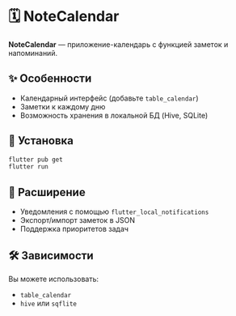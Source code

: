# 🗓️ NoteCalendar

**NoteCalendar** — приложение-календарь с функцией заметок и напоминаний.

## ✨ Особенности
- Календарный интерфейс (добавьте `table_calendar`)
- Заметки к каждому дню
- Возможность хранения в локальной БД (Hive, SQLite)

## 🚀 Установка
```bash
flutter pub get
flutter run
```

## 🧱 Расширение
- Уведомления с помощью `flutter_local_notifications`
- Экспорт/импорт заметок в JSON
- Поддержка приоритетов задач

## 🛠 Зависимости
Вы можете использовать:
- `table_calendar`
- `hive` или `sqflite`
